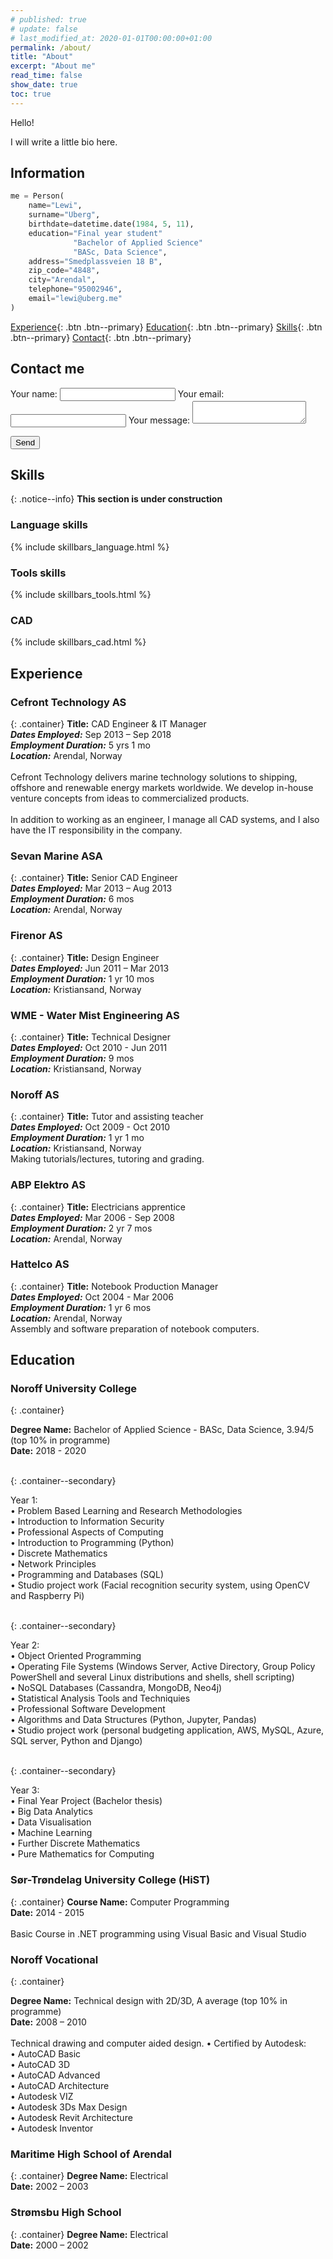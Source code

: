 ```yaml
---
# published: true
# update: false
# last_modified_at: 2020-01-01T00:00:00+01:00
permalink: /about/
title: "About"
excerpt: "About me"
read_time: false
show_date: true
toc: true
---
```

<!-- Global site tag (gtag.js) - Google Analytics -->
<script async src="https://www.googletagmanager.com/gtag/js?id=G-X5TVX1RNG8"></script>
<script>
  window.dataLayer = window.dataLayer || [];
  function gtag(){dataLayer.push(arguments);}
  gtag('js', new Date());

  gtag('config', 'G-X5TVX1RNG8');
</script>

Hello!

I will write a little bio here.

## Information

```python
me = Person(
    name="Lewi",
    surname="Uberg",
    birthdate=datetime.date(1984, 5, 11),
    education="Final year student"
              "Bachelor of Applied Science"
              "BASc, Data Science",
    address="Smedplassveien 18 B",
    zip_code="4848",
    city="Arendal",
    telephone="95002946",
    email="lewi@uberg.me"
)
```

[Experience](/contact/){: .btn .btn--primary}
[Education](/contact/){: .btn .btn--primary}
[Skills](/skills/){: .btn .btn--primary}
[Contact](/contact/){: .btn .btn--primary}

## Contact me
<!-- modify this form HTML and place wherever you want your form -->
<form
  action="https://formspree.io/f/mgepljqa"
  method="POST"
>
  <label>
    Your name:
    <input type="text" name="name">
  </label>
  <label>
    Your email:
    <input type="text" name="_replyto">
  </label>
  <label>
    Your message:
    <textarea name="message"></textarea>
  </label>

  <!-- your other form fields go here -->

  <button type="submit">Send</button>
</form>

<!-- 0-25 = Beginner
26-50 = Intermediate
51-75 = Advanced
76-100 = Expert -->

## Skills

{: .notice--info}
**This section is under construction**

### Language skills

{% include skillbars_language.html %}

### Tools skills

{% include skillbars_tools.html %}

### CAD

{% include skillbars_cad.html %}

## Experience

### Cefront Technology AS

{: .container}
**Title:** CAD Engineer & IT Manager<br/>
***Dates Employed:*** Sep 2013 – Sep 2018<br/>
***Employment Duration:*** 5 yrs 1 mo<br/>
***Location:*** Arendal, Norway<br/><br/>
Cefront Technology delivers marine technology solutions to shipping, offshore and renewable energy markets worldwide. We develop in-house venture concepts from ideas to commercialized products.<br/><br/>
In addition to working as an engineer, I manage all CAD systems, and I also have the IT responsibility in the company.

### Sevan Marine ASA

{: .container}
**Title:** Senior CAD Engineer<br/>
***Dates Employed:*** Mar 2013 – Aug 2013<br/>
***Employment Duration:*** 6 mos<br/>
***Location:*** Arendal, Norway<br/>

### Firenor AS

{: .container}
**Title:** Design Engineer<br/>
***Dates Employed:*** Jun 2011 – Mar 2013<br/>
***Employment Duration:*** 1 yr 10 mos<br/>
***Location:*** Kristiansand, Norway<br/>

### WME - Water Mist Engineering AS

{: .container}
**Title:** Technical Designer<br/>
***Dates Employed:*** Oct 2010 - Jun 2011<br/>
***Employment Duration:*** 9 mos<br/>
***Location:*** Kristiansand, Norway<br/>

### Noroff AS

{: .container}
**Title:** Tutor and assisting teacher<br/>
***Dates Employed:*** Oct 2009 - Oct 2010<br/>
***Employment Duration:*** 1 yr 1 mo<br/>
***Location:*** Kristiansand, Norway<br/>
Making tutorials/lectures, tutoring and grading.

### ABP Elektro AS

{: .container}
**Title:** Electricians apprentice<br/>
***Dates Employed:*** Mar 2006 - Sep 2008<br/>
***Employment Duration:*** 2 yr 7 mos<br/>
***Location:*** Arendal, Norway<br/>

### Hattelco AS

{: .container}
**Title:** Notebook Production Manager<br/>
***Dates Employed:*** Oct 2004 - Mar 2006<br/>
***Employment Duration:*** 1 yr 6 mos<br/>
***Location:*** Arendal, Norway<br/>
Assembly and software preparation of notebook computers.

## Education

### Noroff University College

{: .container}
<div>
<b>Degree Name:</b> Bachelor of Applied Science - BASc, Data Science, 3.94/5 (top 10% in programme)<br/>
<b>Date:</b> 2018 - 2020<br/><br/>
</div>

{: .container--secondary}
<div>
Year 1:<br/>
• Problem Based Learning and Research Methodologies<br/>
• Introduction to Information Security<br/>
• Professional Aspects of Computing<br/>
• Introduction to Programming (Python)<br/>
• Discrete Mathematics<br/>
• Network Principles<br/>
• Programming and Databases (SQL)<br/>
• Studio project work (Facial recognition security system, using OpenCV and Raspberry Pi)<br/><br/>
</div>

{: .container--secondary}
<div>
Year 2:<br/>
• Object Oriented Programming<br/>
• Operating File Systems (Windows Server, Active Directory, Group Policy PowerShell and several Linux distributions and shells, shell scripting)<br/>
• NoSQL Databases (Cassandra, MongoDB, Neo4j)<br/>
• Statistical Analysis Tools and Techniquies<br/>
• Professional Software Development<br/>
• Algorithms and Data Structures (Python, Jupyter, Pandas)<br/>
• Studio project work (personal budgeting application, AWS, MySQL, Azure, SQL server, Python and Django)<br/><br/>
</div>

{: .container--secondary}
<div>
Year 3:<br/>
• Final Year Project (Bachelor thesis)<br/>
• Big Data Analytics<br/>
• Data Visualisation<br/>
• Machine Learning<br/>
• Further Discrete Mathematics<br/>
• Pure Mathematics for Computing<br/>
</div>

### Sør-Trøndelag University College (HiST)

{: .container}
**Course Name:** Computer Programming<br/>
**Date:** 2014 - 2015<br/><br/>
Basic Course in .NET programming using Visual Basic and Visual Studio

### Noroff Vocational

{: .container}
<div>
<b>Degree Name:</b> Technical design with 2D/3D, A average (top 10% in programme)<br/>
<b>Date:</b> 2008 – 2010<br/><br/>
Technical drawing and computer aided design.
• Certified by Autodesk:<br/>
• AutoCAD Basic<br/>
• AutoCAD 3D<br/>
• AutoCAD Advanced<br/>
• AutoCAD Architecture<br/>
• Autodesk VIZ<br/>
• Autodesk 3Ds Max Design<br/>
• Autodesk Revit Architecture<br/>
• Autodesk Inventor<br/>
</div>

### Maritime High School of Arendal

{: .container}
**Degree Name:** Electrical<br/>
**Date:** 2002 – 2003<br/>

### Strømsbu High School

{: .container}
**Degree Name:** Electrical<br/>
**Date:** 2000 – 2002<br/>